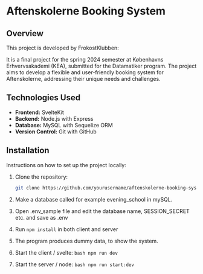 # Aftenskolerne Booking System

## Overview

This project is developed by FrokostKlubben:

It is a final project for the spring 2024 semester at Københavns Erhvervsakademi (KEA), submitted for the Datamatiker program.
The project aims to develop a flexible and user-friendly booking system for Aftenskolerne, addressing their unique needs and challenges.

## Technologies Used

- **Frontend:** SvelteKit
- **Backend:** Node.js with Express
- **Database:** MySQL with Sequelize ORM
- **Version Control:** Git with GitHub

## Installation

Instructions on how to set up the project locally:

1. Clone the repository:

   ```bash
   git clone https://github.com/yourusername/aftenskolerne-booking-system.git

   ```

2. Make a database called for example evening_school in mySQL.

3. Open .env_sample file and edit the database name, SESSION_SECRET etc. and save as .env

4. Run `npm install` in both client and server

5. The program produces dummy data, to show the system.

6. Start the client / svelte: `bash npm run dev `

7. Start the server / node: `bash npm run start:dev`
